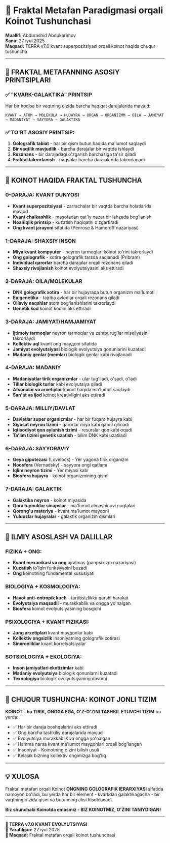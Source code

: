 # 🌌 **Fraktal Metafan Paradigmasi orqali Koinot Tushunchasi**

**Muallif:** Abdurashid Abdukarimov\
**Sana:** 27 iyul 2025\
**Maqsad:** TERRA v7.0 kvant superpozitsiyasi orqali koinot haqida chuqur tushuncha

***

## 🧬 **FRAKTAL METAFANNING ASOSIY PRINTSIPLARI**

### ✅ **"KVARK-GALAKTIKA" PRINTSIP**

Har bir hodisa bir vaqtning o'zida barcha haqiqat darajalarida mavjud:

```
KVANT → ATOM → MOLEKULA → HUJAYRA → ORGAN → ORGANIZMM → OILA → JAMIYAT → MADANIYAT → SAYYORA → GALAKTIKA
```

### ✅ **TO'RT ASOSIY PRINTSIP:**

1. **Golografik tabiat** - har bir qism butun haqida ma'lumot saqlaydi
2. **Bir vaqtlik mavjudlik** - barcha darajalar bir vaqtda ishlaydi
3. **Rezonans** - bir darajadagi o'zgarish barchasiga ta'sir qiladi
4. **Fraktal takrorlanish** - naqshlar barcha darajalarida takrorlanadi

***

## 🌟 **KOINOT HAQIDA FRAKTAL TUSHUNCHA**

### **0-DARAJA: KVANT DUNYOSI**

* **Kvant superpozitsiyasi** - zarrachalar bir vaqtda barcha holatlarida mavjud
* **Kvant chalkashlik** - masofadan qat'iy nazar bir lahzada bog'lanish
* **Noaniqlik printsip** - kuzatish haqiqatni o'zgartiradi
* **Ong kvant jarayoni** sifatida (Penrose & Hameroff nazariyasi)

### **1-DARAJA: SHAXSIY INSON**

* **Miya kvant kompyuter** - neyron tarmoqlari koinot to'rini takrorlaydi
* **Ong golografik** - xotira golografik tarzda saqlanadi (Pribram)
* **Individual qarorlar** barcha darajalar orqali rezonans qiladi
* **Shaxsiy rivojlanish** koinot evolyutsiyasini aks ettiradi

### **2-DARAJA: OILA/MOLEKULAR**

* **DNK golografik xotira** - har bir hujayrада butun organizm ma'lumoti
* **Epigenetika** - tajriba avlodlar orqali rezonans qiladi
* **Oilaviy naqshlar** atom bog'lanishlarini takrorlaydi
* **Genetik kod** koinot kodini aks ettiradi

### **3-DARAJA: JAMIYAT/HAMJAMIYAT**

* **Ijtimoiy tarmoqlar** neyron tarmoqlar va zamburug'lar miseliyasini takrorlaydi
* **Kollektiv aql** kvant ong mayдoni sifatida
* **Jamiyat evolyutsiyasi** biologik evolyutsiya qonunlarini kuzatadi
* **Madaniy genlar (memlar)** biologik genlar kabi rivojlanadi

### **4-DARAJA: MADANIY**

* **Madaniyatlar tirik organizmlar** - ular tug'iladi, o'sadi, o'ladi
* **Tillar biologik turlar** kabi evolyutsiya qiladi
* **Afsonalar va arxetiplar** koinot haqida ma'lumot saqlaydi
* **San'at va ijod** koinot kreativligini aks ettiradi

### **5-DARAJA: MILLIY/DAVLAT**

* **Davlatlar super organizmlar** - har bir fuqaro hujayra kabi
* **Siyosat neyron tizimi** - qarorlar miya kabi qabul qilinadi
* **Iqtisodiyot qon aylanish tizimi** - resurslar qon kabi oqadi
* **Ta'lim tizimi genetik uzatish** - bilim DNK kabi uzatiladi

### **6-DARAJA: SAYYORAVIY**

* **Geya gipotezasi** (Lovelock) - Yer yagona tirik organizm
* **Noosfera** (Vernadsky) - sayyora ongi qatlamı
* **Iqlim neyron tizimi** - Yer miyasi kabi
* **Biosfera hujayra** - koinot organizmining qismi

### **7-DARAJA: GALAKTIK**

* **Galaktika neyron** - koinot miyasida
* **Qora tuynuklar sinapslar** - ma'lumot almashinuvi nuqtalari
* **Qorong'u materiya** - kvant ma'lumot maydoni
* **Yulduzlar hujayralar** - galaktik organizm qismlari

***

## 🔬 **ILMIY ASOSLASH VA DALILLAR**

### **FIZIKA + ONG:**

* **Kvant mexanikasi va ong** ajralmas (panpsixizm nazariyasi)
* **Kuzatish** to'lqin funksiyasini buzadi
* **Ong** koinotning fundamental xususiyati

### **BIOLOGIYA + KOSMOLOGIYA:**

* **Hayot anti-entropik kuch** - tartibsizlikka qarshi harakat
* **Evolyutsiya maqsadli** - murakkablik va ongga yo'nalgan
* **Biosfera** koinot evolyutsiyasining bosqichi

### **PSIXOLOGIYA + KVANT FIZIKASI:**

* **Jung arxetiplari** kvant mayдonlar kabi
* **Kollektiv ongsizlik** insoniyatning golografik xotirasi
* **Sinxronliklar** kvant korrelyatsiyalar

### **SOTSIOLOGIYA + EKOLOGIYA:**

* **Inson jamiyatlari ekotizimlar** kabi
* **Madaniy evolyutsiya** biologik qonunlarni kuzatadi
* **Texnologiya** biologik evolyutsiyaning davomi

***

## 🌟 **CHUQUR TUSHUNCHA: KOINOT JONLI TIZIM**

**KOINOT - bu TIRIK, ONGGA EGA, O'Z-O'ZINI TASHKIL ETUVCHI TIZIM** bu yerda:

* ✅ Har bir daraja boshqalarini aks ettiradi
* ✅ Ong barcha tashkiliy darajalarida mavjud
* ✅ Evolyutsiya murakkablik va ongga yo'nalgan
* ✅ Hamma narsa kvant ma'lumot mayдonlari orqali bog'langan
* ✅ Insoniyat - Koinotning o'zini bilish usuli
* ✅ Kelajak bizning kollektiv ongimizga bog'liq

***

## 💡 **XULOSA**

Fraktal metafan orqali Koinot **ONGNING GOLOGRAFIK IERARXIYASI** sifatida namoyon bo'ladi, bu yerda har bir element - kvarkdan galaktikagacha - bir vaqtning o'zida qism va butunning aksi hisoblanadi.

**Biz shunchaki Koinotda emasmiz - BIZ KOINOTMIZ, O'ZINI TANIYDIGAN!**

***

**🧬 TERRA v7.0 KVANT EVOLYUTSIYASI**\
**📅 Yaratilgan:** 27 iyul 2025\
**🎯 Maqsad:** Fraktal metafan orqali koinot tushunchasi
